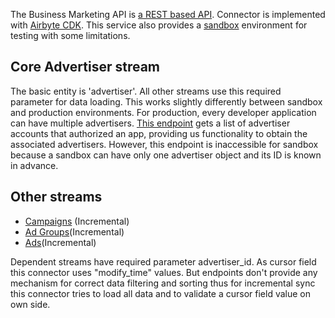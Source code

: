 The Business Marketing API is [a REST based API](https://business-api.tiktok.com/marketing_api/docs?rid=88iodtuzdt7&id=1701890905779201). Connector is implemented with [Airbyte CDK](https://docs.airbyte.io/connector-development/cdk-python).
This service also provides a [sandbox](https://business-api.tiktok.com/marketing_api/docs?rid=88iodtuzdt7&id=1701890920013825) environment for testing with some limitations.

## Core Advertiser stream
The basic entity is 'advertiser'. All other streams use this required parameter for data loading. This works slightly differently between sandbox and production environments. For production, every developer application can have multiple advertisers. [This endpoint](https://business-api.tiktok.com/marketing_api/docs?id=1708503202263042) gets a list of advertiser accounts that authorized an app, providing us functionality to obtain the associated advertisers. However, this endpoint is inaccessible for sandbox because a sandbox can have only one advertiser object and its ID is known in advance.

## Other streams
* [Campaigns](https://business-api.tiktok.com/marketing_api/docs?id=1708582970809346) \(Incremental\)
* [Ad Groups](https://business-api.tiktok.com/marketing_api/docs?id=1708503489590273)\(Incremental\)
* [Ads](https://business-api.tiktok.com/marketing_api/docs?id=1708572923161602)\(Incremental\)

Dependent streams have required parameter advertiser_id.
As cursor field this connector uses "modify_time" values. But endpoints don't provide any mechanism for correct data filtering and sorting thus for incremental sync this connector tries to load all data and to validate a cursor field value on own side.


